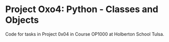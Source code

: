 # Project Oxo4: Python - Classes and Objects
Code for tasks in Project 0x04 in Course OP1000 at Holberton School Tulsa.